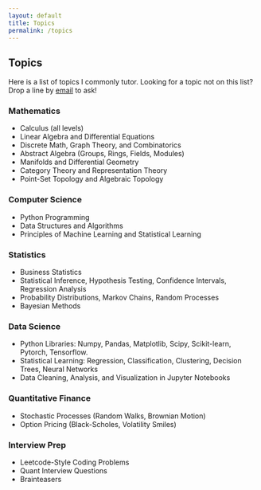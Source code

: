 ```yaml
---
layout: default
title: Topics
permalink: /topics
---
```


## Topics

<p>Here is a list of topics I commonly tutor. Looking for a topic not on this list? Drop a line by <a href="mailto:{{ site.email }}">email</a> to ask!</p>

### Mathematics
<ul>
  <li>Calculus (all levels)</li>
  <li>Linear Algebra and Differential Equations</li>
  <li>Discrete Math, Graph Theory, and Combinatorics</li>
  <li>Abstract Algebra (Groups, Rings, Fields, Modules)</li>
  <!-- <li>Introduction to Proofs and Logic</li> -->
  <li>Manifolds and Differential Geometry</li>
  <li>Category Theory and Representation Theory</li>
  <li>Point-Set Topology and Algebraic Topology</li>
</ul>

### Computer Science
<ul>
  <li>Python Programming</li>
  <li>Data Structures and Algorithms</li>
  <li>Principles of Machine Learning and Statistical Learning</li>
</ul>

### Statistics

<ul>
  <li>Business Statistics</li>
  <li>Statistical Inference, Hypothesis Testing, Confidence Intervals, Regression Analysis</li>
  <li>Probability Distributions, Markov Chains, Random Processes</li>
<li>Bayesian Methods</li>
</ul>

### Data Science
<ul>
  <li>Python Libraries: Numpy, Pandas, Matplotlib, Scipy, Scikit-learn, Pytorch, Tensorflow.
  </li>
  <li>Statistical Learning: Regression, Classification, Clustering, Decision Trees, Neural Networks</li>
  <li>Data Cleaning, Analysis, and Visualization in Jupyter Notebooks</li>
</ul>

### Quantitative Finance
<ul>
  <li>Stochastic Processes (Random Walks, Brownian Motion)</li>
  <li>Option Pricing (Black-Scholes, Volatility Smiles)</li>
</ul>

### Interview Prep
<ul>
  <li>Leetcode-Style Coding Problems</li>
  <li>Quant Interview Questions</li>
  <li>Brainteasers</li>
</ul>
